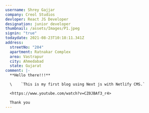 ```yaml
---
username: Shrey Gajjar
company: Creol Studios
devloper: React JS Developer
designation: junior developer
thumbnail: /assets/Images/P1.jpeg
signin: "true"
todaydate: 2021-08-23T10:18:11.341Z
address:
  streetNo: "204"
  apartment: Ratnakar Complex
  area: Vastrapur
  city: Ahmedabad
  state: Gujarat
comment: |-
  **Hello there!!!**

  \    `This is my first blog using Next js with Netlify CMS.`

  <https://www.youtube.com/watch?v=CZ0JBAf3_r4>

  Thank you
---
```

